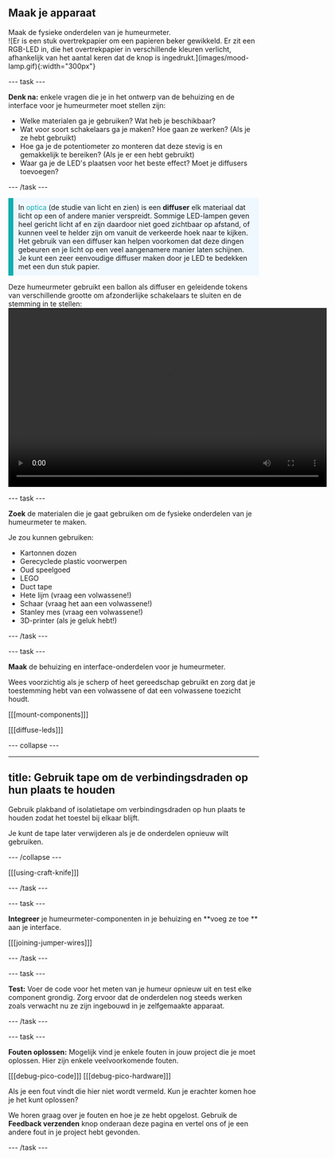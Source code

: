## Maak je apparaat

<div style="display: flex; flex-wrap: wrap">
<div style="flex-basis: 200px; flex-grow: 1; margin-right: 15px;">
Maak de fysieke onderdelen van je humeurmeter.
</div>
<div>
![Er is een stuk overtrekpapier om een papieren beker gewikkeld. Er zit een RGB-LED in, die het overtrekpapier in verschillende kleuren verlicht, afhankelijk van het aantal keren dat de knop is ingedrukt.](images/mood-lamp.gif){:width="300px"}
</div>
</div>

--- task ---

**Denk na:** enkele vragen die je in het ontwerp van de behuizing en de interface voor je humeurmeter moet stellen zijn:

+ Welke materialen ga je gebruiken? Wat heb je beschikbaar?
+ Wat voor soort schakelaars ga je maken? Hoe gaan ze werken? (Als je ze hebt gebruikt)
+ Hoe ga je de potentiometer zo monteren dat deze stevig is en gemakkelijk te bereiken? (Als je er een hebt gebruikt)
+ Waar ga je de LED's plaatsen voor het beste effect? Moet je diffusers toevoegen?

--- /task ---

<p style='border-left: solid; border-width:10px; border-color: #0faeb0; background-color: aliceblue; padding: 10px;'>
In <span style="color: #0faeb0">optica</span> (de studie van licht en zien) is een <b>diffuser</b> elk materiaal dat licht op een of andere manier verspreidt. Sommige LED-lampen geven heel gericht licht af en zijn daardoor niet goed zichtbaar op afstand, of kunnen veel te helder zijn om vanuit de verkeerde hoek naar te kijken. Het gebruik van een diffuser kan helpen voorkomen dat deze dingen gebeuren en je licht op een veel aangenamere manier laten schijnen. Je kunt een zeer eenvoudige diffuser maken door je LED te bedekken met een dun stuk papier.
</p>

Deze humeurmeter gebruikt een ballon als diffuser en geleidende tokens van verschillende grootte om afzonderlijke schakelaars te sluiten en de stemming in te stellen:
<video width="640" height="360" controls>
<source src="images/vibechecker.mp4" type="video/mp4">
Je browser ondersteunt geen WebM-video, probeer Firefox of Chrome
</video>

--- task ---

**Zoek** de materialen die je gaat gebruiken om de fysieke onderdelen van je humeurmeter te maken.

Je zou kunnen gebruiken:
+ Kartonnen dozen
+ Gerecyclede plastic voorwerpen
+ Oud speelgoed
+ LEGO
+ Duct tape
+ Hete lijm (vraag een volwassene!)
+ Schaar (vraag het aan een volwassene!)
+ Stanley mes (vraag een volwassene!)
+ 3D-printer (als je geluk hebt!)

--- /task ---

--- task ---

**Maak** de behuizing en interface-onderdelen voor je humeurmeter.

Wees voorzichtig als je scherp of heet gereedschap gebruikt en zorg dat je toestemming hebt van een volwassene of dat een volwassene toezicht houdt.

[[[mount-components]]]

[[[diffuse-leds]]]

--- collapse ---

---
title: Gebruik tape om de verbindingsdraden op hun plaats te houden
---

Gebruik plakband of isolatietape om verbindingsdraden op hun plaats te houden zodat het toestel bij elkaar blijft.

Je kunt de tape later verwijderen als je de onderdelen opnieuw wilt gebruiken.

--- /collapse ---

[[[using-craft-knife]]]

--- /task ---

--- task ---

**Integreer** je humeurmeter-componenten in je behuizing en **voeg ze toe ** aan je interface.

[[[joining-jumper-wires]]]

--- /task ---

--- task ---

**Test:** Voer de code voor het meten van je humeur opnieuw uit en test elke component grondig. Zorg ervoor dat de onderdelen nog steeds werken zoals verwacht nu ze zijn ingebouwd in je zelfgemaakte apparaat.

--- /task ---

--- task ---

**Fouten oplossen:** Mogelijk vind je enkele fouten in jouw project die je moet oplossen. Hier zijn enkele veelvoorkomende fouten.

\[[[debug-pico-code]]\] \[[[debug-pico-hardware\]]]

Als je een fout vindt die hier niet wordt vermeld. Kun je erachter komen hoe je het kunt oplossen?

We horen graag over je fouten en hoe je ze hebt opgelost. Gebruik de **Feedback verzenden** knop onderaan deze pagina en vertel ons of je een andere fout in je project hebt gevonden.

--- /task ---
